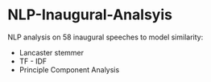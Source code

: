 # NLP-Inaugural-Analsyis
NLP analysis on 58 inaugural speeches to model similarity:
* Lancaster stemmer
* TF - IDF
* Principle Component Analysis
